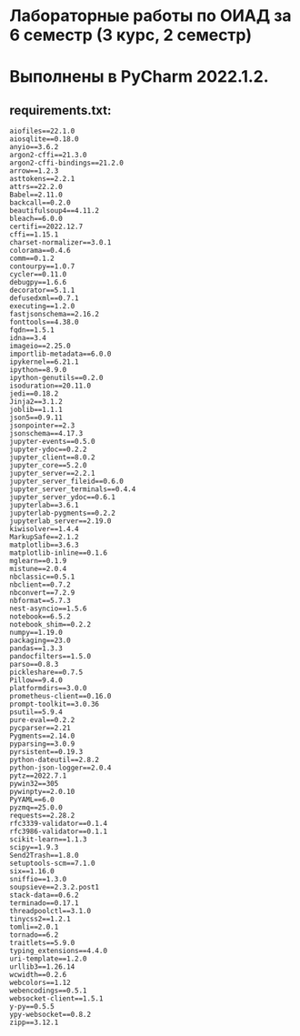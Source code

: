 # Лабораторные работы по ОИАД за 6 семестр (3 курс, 2 семестр)
# Выполнены в PyCharm 2022.1.2.
## requirements.txt:
    aiofiles==22.1.0
    aiosqlite==0.18.0
    anyio==3.6.2
    argon2-cffi==21.3.0
    argon2-cffi-bindings==21.2.0
    arrow==1.2.3
    asttokens==2.2.1
    attrs==22.2.0
    Babel==2.11.0
    backcall==0.2.0
    beautifulsoup4==4.11.2
    bleach==6.0.0
    certifi==2022.12.7
    cffi==1.15.1
    charset-normalizer==3.0.1
    colorama==0.4.6
    comm==0.1.2
    contourpy==1.0.7
    cycler==0.11.0
    debugpy==1.6.6
    decorator==5.1.1
    defusedxml==0.7.1
    executing==1.2.0
    fastjsonschema==2.16.2
    fonttools==4.38.0
    fqdn==1.5.1
    idna==3.4
    imageio==2.25.0
    importlib-metadata==6.0.0
    ipykernel==6.21.1
    ipython==8.9.0
    ipython-genutils==0.2.0
    isoduration==20.11.0
    jedi==0.18.2
    Jinja2==3.1.2
    joblib==1.1.1
    json5==0.9.11
    jsonpointer==2.3
    jsonschema==4.17.3
    jupyter-events==0.5.0
    jupyter-ydoc==0.2.2
    jupyter_client==8.0.2
    jupyter_core==5.2.0
    jupyter_server==2.2.1
    jupyter_server_fileid==0.6.0
    jupyter_server_terminals==0.4.4
    jupyter_server_ydoc==0.6.1
    jupyterlab==3.6.1
    jupyterlab-pygments==0.2.2
    jupyterlab_server==2.19.0
    kiwisolver==1.4.4
    MarkupSafe==2.1.2
    matplotlib==3.6.3
    matplotlib-inline==0.1.6
    mglearn==0.1.9
    mistune==2.0.4
    nbclassic==0.5.1
    nbclient==0.7.2
    nbconvert==7.2.9
    nbformat==5.7.3
    nest-asyncio==1.5.6
    notebook==6.5.2
    notebook_shim==0.2.2
    numpy==1.19.0
    packaging==23.0
    pandas==1.3.3
    pandocfilters==1.5.0
    parso==0.8.3
    pickleshare==0.7.5
    Pillow==9.4.0
    platformdirs==3.0.0
    prometheus-client==0.16.0
    prompt-toolkit==3.0.36
    psutil==5.9.4
    pure-eval==0.2.2
    pycparser==2.21
    Pygments==2.14.0
    pyparsing==3.0.9
    pyrsistent==0.19.3
    python-dateutil==2.8.2
    python-json-logger==2.0.4
    pytz==2022.7.1
    pywin32==305
    pywinpty==2.0.10
    PyYAML==6.0
    pyzmq==25.0.0
    requests==2.28.2
    rfc3339-validator==0.1.4
    rfc3986-validator==0.1.1
    scikit-learn==1.1.3
    scipy==1.9.3
    Send2Trash==1.8.0
    setuptools-scm==7.1.0
    six==1.16.0
    sniffio==1.3.0
    soupsieve==2.3.2.post1
    stack-data==0.6.2
    terminado==0.17.1
    threadpoolctl==3.1.0
    tinycss2==1.2.1
    tomli==2.0.1
    tornado==6.2
    traitlets==5.9.0
    typing_extensions==4.4.0
    uri-template==1.2.0
    urllib3==1.26.14
    wcwidth==0.2.6
    webcolors==1.12
    webencodings==0.5.1
    websocket-client==1.5.1
    y-py==0.5.5
    ypy-websocket==0.8.2
    zipp==3.12.1
